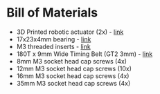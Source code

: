 # Bill of Materials

- 3D Printed robotic actuator (2x) - [link](https://github.com/owenmckenney/Robotic_Actuator/tree/main)
- 17x23x4mm bearing - [link](https://www.amazon.com/gp/product/B082PRVKPR/ref=ppx_yo_dt_b_search_asin_title?ie=UTF8&psc=1)
- M3 threaded inserts - [link](https://www.amazon.com/dp/B087NBYF65?psc=1&ref=ppx_yo2ov_dt_b_product_details)
- 180T x 9mm Wide Timing Belt (GT2 3mm) - [link](https://www.vexrobotics.com/gt2-timingbelts.html)
- 8mm M3 socket head cap screws (4x)
- 12mm M3 socket head cap screws (10x)
- 16mm M3 socket head cap screws (4x)
- 35mm M3 socket head cap screws (4x)
